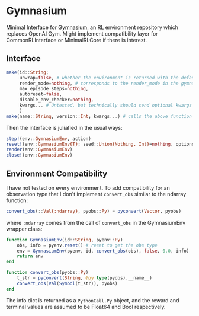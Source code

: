 # Gymnasium

Minimal Interface for [Gymnasium](https://gymnasium.farama.org/content/basic_usage/), an RL environment repository which replaces OpenAI Gym. Might implement compatibility layer for CommonRLInterface or MinimalRLCore if there is interest.

## Interface

```julia
make(id::String;
     unwrap=false, # whether the environment is returned with the default wrappers or unwrapped
     render_mode=nothing, # corresponds to the render_mode in the gymnasium environment
     max_episode_steps=nothing, 
     autoreset=false,
     disable_env_checker=nothing, 
     kwargs... # Untested, but technically should send optional kwargs to environment constructor in python.
     )
make(name::String, version::Int; kwargs...) # calls the above function
```

Then the interface is juliafied in the usual ways:

```julia
step!(env::GymnasiumEnv, action)
reset!(env::GymnasiumEnv{T}; seed::Union{Nothing, Int}=nothing, options::Union{Nothing, Dict}=nothing) where {T}
render(env::GymnasiumEnv)
close!(env::GymnasiumEnv)
```



## Environment Compatibility
I have not tested on every environment. To add compatibility for an observation type that I don't implement `convert_obs` similar to the ndarray function:

```julia
convert_obs(::Val{:ndarray}, pyobs::Py) = pyconvert(Vector, pyobs)
```

where `:ndarray` comes from the call of `convert_obs` in the GymnasiumEnv wrapper class:

```julia
function GymnasiumEnv(id::String, pyenv::Py)
    obs, info = pyenv.reset() # reset to get the obs type
    env = GymnasiumEnv(pyenv, id, convert_obs(obs), false, 0.0, info)
    return env
end

function convert_obs(pyobs::Py)
    t_str = pyconvert(String, @py type(pyobs).__name__)
    convert_obs(Val(Symbol(t_str)), pyobs)
end
```

The info dict is returned as a `PythonCall.Py` object, and the reward and terminal values are assumed to be Float64 and Bool respectively. 

